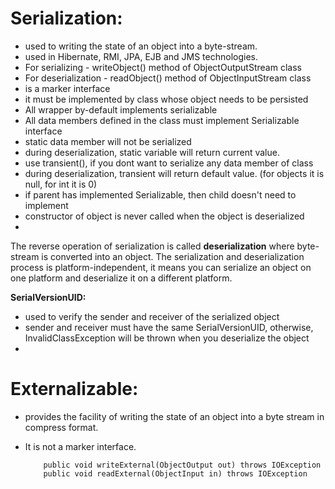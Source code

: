 # Serialization:

- used to writing the state of an object into a byte-stream. 
- used in Hibernate, RMI, JPA, EJB and JMS technologies.
- For serializing -  writeObject() method of ObjectOutputStream class
- For deserialization - readObject() method of ObjectInputStream class
- is a marker interface
- it must be implemented by class whose object needs to be persisted
- All wrapper by-default implements serializable
- All data members defined in the class must implement Serializable interface
- static data member will not be serialized
- during deserialization, static variable will return current value.
- use transient(), if you dont want to serialize any data member of class
- during deserialization, transient will return default value. (for objects it is null, for int it is 0)
- if parent has implemented Serializable, then child doesn't need to implement
- constructor of object is never called when the object is deserialized
- 

The reverse operation of serialization is called **deserialization** where byte-stream is converted into an object. The serialization and deserialization process is platform-independent, it means you can serialize an object on one platform and deserialize it on a different platform.

**SerialVersionUID:**
- used to verify the sender and receiver of the serialized object
- sender and receiver must have the same SerialVersionUID, otherwise, InvalidClassException will be thrown when you deserialize the object
- 

# **Externalizable:**

- provides the facility of writing the state of an object into a byte stream in compress format. 
- It is not a marker interface.

          public void writeExternal(ObjectOutput out) throws IOException
          public void readExternal(ObjectInput in) throws IOException